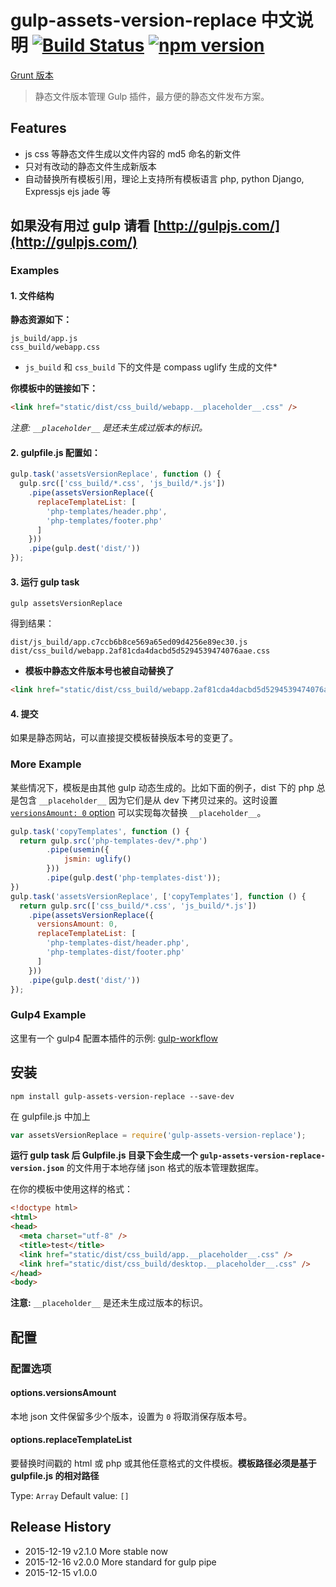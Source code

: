 # gulp-assets-version-replace 中文说明  [![Build Status](https://travis-ci.org/bammoo/gulp-assets-version-replace.svg?branch=master)](https://travis-ci.org/bammoo/gulp-assets-version-replace) [![npm version](https://badge.fury.io/js/gulp-assets-version-replace.svg)](http://badge.fury.io/js/gulp-assets-version-replace)

[Grunt 版本](https://www.npmjs.com/package/grunt-assets-version-replace)


> 静态文件版本管理 Gulp 插件，最方便的静态文件发布方案。

## Features

- js css 等静态文件生成以文件内容的 md5 命名的新文件
- 只对有改动的静态文件生成新版本
- 自动替换所有模板引用，理论上支持所有模板语言 php, python Django, Expressjs ejs jade 等


## 如果没有用过 gulp 请看 [http://gulpjs.com/](http://gulpjs.com/)


### Examples

#### 1. 文件结构

**静态资源如下：**


```
js_build/app.js
css_build/webapp.css
```

* `js_build` 和 `css_build` 下的文件是 compass uglify 生成的文件*


**你模板中的链接如下：**

```html
<link href="static/dist/css_build/webapp.__placeholder__.css" />
```

*注意:  `__placeholder__` 是还未生成过版本的标识。*


#### 2. gulpfile.js 配置如：

```js
gulp.task('assetsVersionReplace', function () {
  gulp.src(['css_build/*.css', 'js_build/*.js'])
    .pipe(assetsVersionReplace({
      replaceTemplateList: [
        'php-templates/header.php',
        'php-templates/footer.php'
      ]
    }))
    .pipe(gulp.dest('dist/'))
});
```

#### 3. 运行 gulp task
  
`gulp assetsVersionReplace` 
  
得到结果：

```
dist/js_build/app.c7ccb6b8ce569a65ed09d4256e89ec30.js
dist/css_build/webapp.2af81cda4dacbd5d5294539474076aae.css
```

* **模板中静态文件版本号也被自动替换了**

```html
<link href="static/dist/css_build/webapp.2af81cda4dacbd5d5294539474076aae.css" />
```

#### 4. 提交

如果是静态网站，可以直接提交模板替换版本号的变更了。

### More Example

某些情况下，模板是由其他 gulp 动态生成的。比如下面的例子，dist 下的 php 总是包含 `__placeholder__` 因为它们是从 dev 下拷贝过来的。这时设置 [`versionsAmount: 0` option](#optionsreplacetemplatelist) 可以实现每次替换 `__placeholder__`。

```js
gulp.task('copyTemplates', function () {
  return gulp.src('php-templates-dev/*.php')
        .pipe(usemin({
            jsmin: uglify()
        }))
        .pipe(gulp.dest('php-templates-dist'));
})
gulp.task('assetsVersionReplace', ['copyTemplates'], function () {
  return gulp.src(['css_build/*.css', 'js_build/*.js'])
    .pipe(assetsVersionReplace({
      versionsAmount: 0,
      replaceTemplateList: [
        'php-templates-dist/header.php',
        'php-templates-dist/footer.php'
      ]
    }))
    .pipe(gulp.dest('dist/'))
});
```


### Gulp4 Example

这里有一个 gulp4 配置本插件的示例: [gulp-workflow](https://github.com/bammoo/gulp-workflow/blob/master/h5-app/tasks-for-gulp4/gulpfile.js)


## 安装


```shell
npm install gulp-assets-version-replace --save-dev
```

在 gulpfile.js 中加上

```js
var assetsVersionReplace = require('gulp-assets-version-replace');
```

**运行 gulp task 后 Gulpfile.js 目录下会生成一个 `gulp-assets-version-replace-version.json`** 的文件用于本地存储 json 格式的版本管理数据库。

在你的模板中使用这样的格式：

```html
<!doctype html>
<html>
<head>
  <meta charset="utf-8" />
  <title>test</title>
  <link href="static/dist/css_build/app.__placeholder__.css" />
  <link href="static/dist/css_build/desktop.__placeholder__.css" />
</head>
<body>
```

**注意:** 
`__placeholder__` 是还未生成过版本的标识。


## 配置

### 配置选项

#### options.versionsAmount

本地 json 文件保留多少个版本，设置为 `0` 将取消保存版本号。

#### options.replaceTemplateList

要替换时间戳的 html 或 php 或其他任意格式的文件模板。**模板路径必须是基于 gulpfile.js 的相对路径**

Type: `Array`
Default value: `[]`


## Release History

* 2015-12-19   v2.1.0   More stable now
* 2015-12-16   v2.0.0   More standard for gulp pipe
* 2015-12-15   v1.0.0

